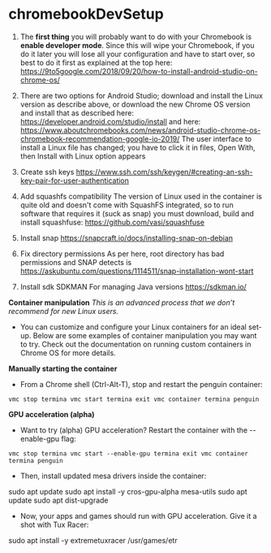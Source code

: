 # chromebookDevSetup

1. The **first thing** you will probably want to do with your Chromebook is **enable developer mode**. Since this will wipe your Chromebook, if you do it later you will lose all your configuration and have to start over, so best to do it first as explained at the top here:
https://9to5google.com/2018/09/20/how-to-install-android-studio-on-chrome-os/

1. There are two options for Android Studio; download and install the Linux version as describe above, or download the new Chrome OS version and install that as described here:
https://developer.android.com/studio/install and here: https://www.aboutchromebooks.com/news/android-studio-chrome-os-chromebook-recommendation-google-io-2019/
The user interface to install a Linux file has changed; you have to click it in files, Open With, then Install with Linux option appears

1. Create ssh keys
https://www.ssh.com/ssh/keygen/#creating-an-ssh-key-pair-for-user-authentication

1. Add squashfs compatibility
The version of Linux used in the container is quite old and doesn't come with SquashFS integrated, so to run software that requires it (suck as snap) you must download, build and install squashfuse:
https://github.com/vasi/squashfuse

1. Install snap
https://snapcraft.io/docs/installing-snap-on-debian

1. Fix directory permissions
As per here, root directory has bad permissions and SNAP detects is
https://askubuntu.com/questions/1114511/snap-installation-wont-start

1. Install sdk SDKMAN
For managing Java versions
https://sdkman.io/















**Container manipulation**
*This is an advanced process that we don’t recommend for new Linux users.*
* You can customize and configure your Linux containers for an ideal set-up. Below are some examples of container manipulation you may want to try. Check out the documentation on running custom containers in Chrome OS for more details.

**Manually starting the container**
* From a Chrome shell (Ctrl-Alt-T), stop and restart the penguin container:

`vmc stop termina
vmc start termina
exit
vmc container termina penguin`

**GPU acceleration (alpha)**
* Want to try (alpha) GPU acceleration? Restart the container with the --enable-gpu flag:

`vmc stop termina
vmc start --enable-gpu termina
exit
vmc container termina penguin`

* Then, install updated mesa drivers inside the container:

sudo apt update
sudo apt install -y cros-gpu-alpha mesa-utils
sudo apt update
sudo apt dist-upgrade

* Now, your apps and games should run with GPU acceleration. Give it a shot with Tux Racer:

sudo apt install -y extremetuxracer
/usr/games/etr
